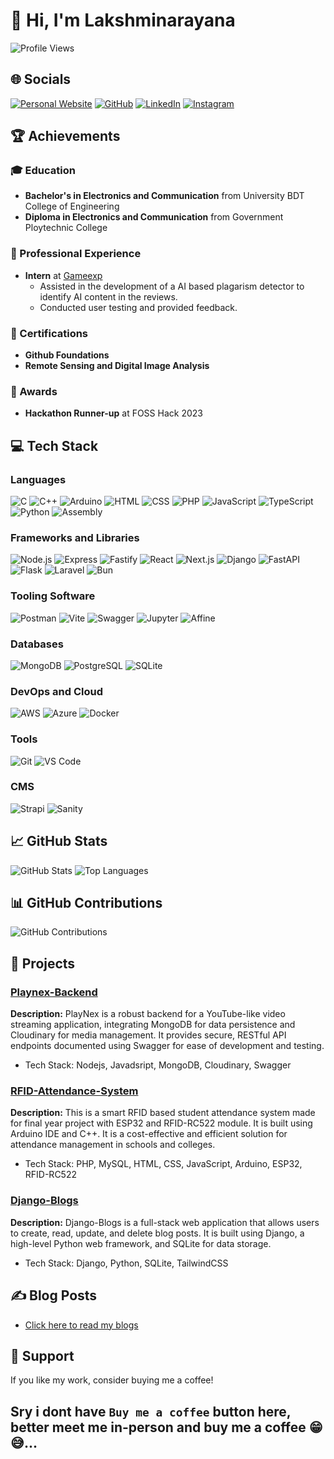 # 👋 Hi, I'm Lakshminarayana
![Profile Views](https://komarev.com/ghpvc/?username=bgmanu2426&color=blue&style=flat-square)

## 🌐 Socials
[![Personal Website](https://img.shields.io/badge/Website-%23000000.svg?style=for-the-badge&logo=About.me&logoColor=white)](https://lnbg-portfolio.vercel.app)
[![GitHub](https://img.shields.io/badge/GitHub-%2312100E.svg?style=for-the-badge&logo=github&logoColor=white)](https://github.com/bgmanu2426)
[![LinkedIn](https://img.shields.io/badge/LinkedIn-%230077B5.svg?style=for-the-badge&logo=linkedin&logoColor=white)](https://www.linkedin.com/in/lnbg7795)
[![Instagram](https://img.shields.io/badge/Instagram-%23E4405F.svg?style=for-the-badge&logo=instagram&logoColor=white)](https://www.instagram.com/manu._.bg)

## 🏆 Achievements

### 🎓 Education
- **Bachelor's in Electronics and Communication** from University BDT College of Engineering
- **Diploma in Electronics and Communication** from Government Ploytechnic College

### 🚀 Professional Experience
- **Intern** at [Gameexp](https://www.gameexp.com)
  - Assisted in the development of a AI based plagarism detector to identify AI content in the reviews.
  - Conducted user testing and provided feedback.

### 📜 Certifications
- **Github Foundations**
- **Remote Sensing and Digital Image Analysis**

### 🏅 Awards
- **Hackathon Runner-up** at FOSS Hack 2023

## 💻 Tech Stack

### Languages
![C](https://img.shields.io/badge/C-%2300599C.svg?style=for-the-badge&logo=c&logoColor=white)
![C++](https://img.shields.io/badge/C++-%2300599C.svg?style=for-the-badge&logo=c%2B%2B&logoColor=white)
![Arduino](https://img.shields.io/badge/Arduino-%2300979D.svg?style=for-the-badge&logo=arduino&logoColor=white)
![HTML](https://img.shields.io/badge/HTML-%23E34F26.svg?style=for-the-badge&logo=html5&logoColor=white)
![CSS](https://img.shields.io/badge/CSS-%231572B6.svg?style=for-the-badge&logo=css3&logoColor=white)
![PHP](https://img.shields.io/badge/PHP-%23777BB4.svg?style=for-the-badge&logo=php&logoColor=white)
![JavaScript](https://img.shields.io/badge/JavaScript-%23F7DF1E.svg?style=for-the-badge&logo=javascript&logoColor=black)
![TypeScript](https://img.shields.io/badge/TypeScript-%23007ACC.svg?style=for-the-badge&logo=typescript&logoColor=white)
![Python](https://img.shields.io/badge/Python-%233776AB.svg?style=for-the-badge&logo=python&logoColor=white)
![Assembly](https://img.shields.io/badge/Assembly-%23A8B9CC.svg?style=for-the-badge&logo=assemblyscript&logoColor=black)

### Frameworks and Libraries
![Node.js](https://img.shields.io/badge/Node.js-%23339933.svg?style=for-the-badge&logo=node.js&logoColor=white)
![Express](https://img.shields.io/badge/Express-%23000000.svg?style=for-the-badge&logo=express&logoColor=white)
![Fastify](https://img.shields.io/badge/Fastify-%23000000.svg?style=for-the-badge&logo=fastify&logoColor=white)
![React](https://img.shields.io/badge/React-%2320232A.svg?style=for-the-badge&logo=react&logoColor=%2361DAFB)
![Next.js](https://img.shields.io/badge/Next.js-%23000000.svg?style=for-the-badge&logo=nextdotjs&logoColor=white)
![Django](https://img.shields.io/badge/Django-%23092E20.svg?style=for-the-badge&logo=django&logoColor=white)
![FastAPI](https://img.shields.io/badge/FastAPI-%2300C7B7.svg?style=for-the-badge&logo=fastapi&logoColor=white)
![Flask](https://img.shields.io/badge/Flask-%23000000.svg?style=for-the-badge&logo=flask&logoColor=white)
![Laravel](https://img.shields.io/badge/Laravel-%23FF2D20.svg?style=for-the-badge&logo=laravel&logoColor=white)
![Bun](https://img.shields.io/badge/Bun-%23000000.svg?style=for-the-badge&logo=bun&logoColor=white)
<!-- ![NestJS](https://img.shields.io/badge/NestJS-%23E0234E.svg?style=for-the-badge&logo=nestjs&logoColor=white) -->

### Tooling Software
![Postman](https://img.shields.io/badge/Postman-%23FF6C37.svg?style=for-the-badge&logo=postman&logoColor=white)
![Vite](https://img.shields.io/badge/Vite-%23646CFF.svg?style=for-the-badge&logo=vite&logoColor=white)
![Swagger](https://img.shields.io/badge/Swagger-%2385EA2D.svg?style=for-the-badge&logo=swagger&logoColor=black)
![Jupyter](https://img.shields.io/badge/Jupyter-%23F37626.svg?style=for-the-badge&logo=jupyter&logoColor=white)
![Affine](https://img.shields.io/badge/Affine-%23000000.svg?style=for-the-badge&logo=affine&logoColor=white)

### Databases
![MongoDB](https://img.shields.io/badge/MongoDB-%2347A248.svg?style=for-the-badge&logo=mongodb&logoColor=white)
![PostgreSQL](https://img.shields.io/badge/PostgreSQL-%23336791.svg?style=for-the-badge&logo=postgresql&logoColor=white)
![SQLite](https://img.shields.io/badge/SQLite-%23003B57.svg?style=for-the-badge&logo=sqlite&logoColor=white)

### DevOps and Cloud
![AWS](https://img.shields.io/badge/AWS-%23232F3E.svg?style=for-the-badge&logo=amazon-aws&logoColor=%23FF9900)
![Azure](https://img.shields.io/badge/Azure-%230072C6.svg?style=for-the-badge&logo=microsoft-azure&logoColor=white)
![Docker](https://img.shields.io/badge/Docker-%232496ED.svg?style=for-the-badge&logo=docker&logoColor=white)

### Tools
![Git](https://img.shields.io/badge/Git-%23F05032.svg?style=for-the-badge&logo=git&logoColor=white)
![VS Code](https://img.shields.io/badge/VS%20Code-%23007ACC.svg?style=for-the-badge&logo=visual-studio-code&logoColor=white)

### CMS
![Strapi](https://img.shields.io/badge/Strapi-%232E7EEA.svg?style=for-the-badge&logo=strapi&logoColor=white)
![Sanity](https://img.shields.io/badge/Sanity-%23F03E2F.svg?style=for-the-badge&logo=sanity&logoColor=white)

## 📈 GitHub Stats
![GitHub Stats](https://github-readme-stats.vercel.app/api?username=bgmanu2426&show_icons=true&theme=radical)
![Top Languages](https://github-readme-stats.vercel.app/api/top-langs/?username=bgmanu2426&layout=compact&theme=radical)

## 📊 GitHub Contributions
![GitHub Contributions](https://github-readme-streak-stats.herokuapp.com/?user=bgmanu2426&theme=radical&date_format=j%20M%5B%20Y%5D)

## 💼 Projects
### [Playnex-Backend](https://github.com/bgmanu2426/playnex-backend)
**Description:** PlayNex is a robust backend for a YouTube-like video streaming application, integrating MongoDB for data persistence and Cloudinary for media management. It provides secure, RESTful API endpoints documented using Swagger for ease of development and testing.
- Tech Stack: Nodejs, Javadsript, MongoDB, Cloudinary, Swagger

### [RFID-Attendance-System](https://github.com/bgmanu2426/rfid-attendance-system)
**Description:** This is a smart RFID based student attendance system made for final year project with ESP32 and RFID-RC522 module. It is built using Arduino IDE and C++. It is a cost-effective and efficient solution for attendance management in schools and colleges.
- Tech Stack: PHP, MySQL, HTML, CSS, JavaScript, Arduino, ESP32, RFID-RC522

### [Django-Blogs](https://github.com/bgmanu2426/django-blogs)
**Description:** Django-Blogs is a full-stack web application that allows users to create, read, update, and delete blog posts. It is built using Django, a high-level Python web framework, and SQLite for data storage.
- Tech Stack: Django, Python, SQLite, TailwindCSS

## ✍️ Blog Posts
- [Click here to read my blogs](https://lnbg.hashnode.dev/)

## 🌟 Support
If you like my work, consider buying me a coffee!

Sry i dont have `Buy me a coffee` button here, better meet me in-person and buy me a coffee 😁😅...
---
